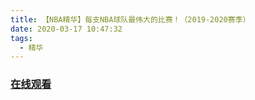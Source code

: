 ```yaml
---
title: 【NBA精华】每支NBA球队最伟大的比赛！（2019-2020赛季）
date: 2020-03-17 10:47:32
tags:
  - 精华
---
```


### <a href="https://www.weibo.com/tv/v/Iz04c99gg?fid=1034:4483411088179229" target="_blank">在线观看</a>

